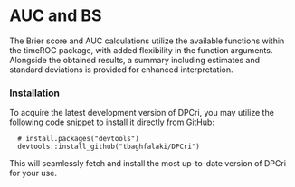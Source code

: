 # AUC and BS
The Brier score and AUC calculations utilize the available functions within the timeROC package, with added flexibility in the function arguments. Alongside the obtained results, a summary including estimates and standard deviations is provided for enhanced interpretation.

### Installation
To acquire the latest development version of DPCri, you may utilize the following code snippet to install it directly from GitHub:

```
  # install.packages("devtools")
  devtools::install_github("tbaghfalaki/DPCri")
```
This will seamlessly fetch and install the most up-to-date version of DPCri for your use.

